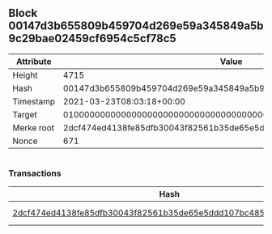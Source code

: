 ## Block 00147d3b655809b459704d269e59a345849a5b9c29bae02459cf6954c5cf78c5

Attribute | Value
--- | ---
Height | 4715
Hash | 00147d3b655809b459704d269e59a345849a5b9c29bae02459cf6954c5cf78c5
Timestamp | 2021-03-23T08:03:18+00:00
Target | 0100000000000000000000000000000000000000000000000000000000000000
Merke root | 2dcf474ed4138fe85dfb30043f82561b35de65e5ddd107bc4858201fd71d2afd
Nonce | 671

```

```

### Transactions

Hash | Amount
--- | ---
[2dcf474ed4138fe85dfb30043f82561b35de65e5ddd107bc4858201fd71d2afd](2dcf474ed4138fe85dfb30043f82561b35de65e5ddd107bc4858201fd71d2afd.md) | 10.00000000 SKEPTI 
